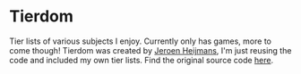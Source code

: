 # Tierdom

Tier lists of various subjects I enjoy. Currently only has games, more to come though!
Tierdom was created by [Jeroen Heijmans](https://jeroenheijmans.nl/), I'm just reusing the code and included my own tier lists.
Find the original source code [here](https://github.com/jeroenheijmans/tierdom).
